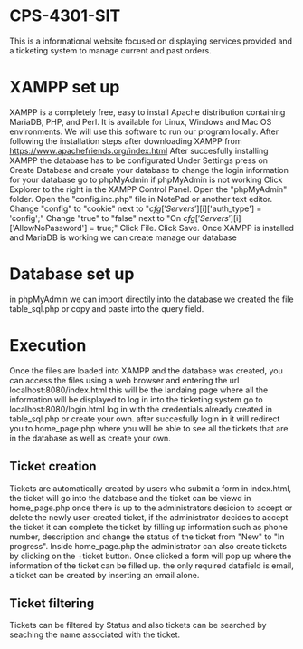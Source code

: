 # CPS-4301-SIT
This is a informational website focused on displaying services provided and a ticketing system to manage current and past orders.

# XAMPP set up 
XAMPP is a completely free, easy to install Apache distribution containing MariaDB, PHP, and Perl. It is available for Linux, Windows and Mac OS environments. We will use this software to run our program locally.
After following the installation steps after downloading XAMPP from https://www.apachefriends.org/index.html 
After succesfully installing XAMPP the database has to be configurated
Under Settings press on Create Database and create your database 
to change the login information for your database go to phpMyAdmin if phpMyAdmin is not working 
Click Explorer to the right in the XAMPP Control Panel.
Open the "phpMyAdmin" folder.
Open the "config.inc.php" file in NotePad or another text editor.
Change "config" to "cookie" next to "$cfg['Servers'][$i]['auth_type'] = 'config';"
Change "true" to "false" next to "On $cfg['Servers'][$i]['AllowNoPassword'] = true;"
Click File.
Click Save.
Once XAMPP is installed and MariaDB is working we can create manage our database

# Database set up
in phpMyAdmin we can import directily into the database we created the file table_sql.php or copy and paste into the query field.

# Execution 
Once the files are loaded into XAMPP and the database was created, you can access the files using a web browser and entering the url localhost:8080/index.html
this will be the landaing page where all the information will be displayed
to log in into the ticketing system go to localhost:8080/login.html
log in with the credentials already created in table_sql.php or create your own. 
after succesfully login in it will redirect you to home_page.php where you will be able to see all the tickets that are in the database as well as create your own.
## Ticket creation
Tickets are automatically created by users who submit a form in index.html, the ticket will go into the database and the ticket can be viewd in home_page.php once there is up to the administrators desicion to accept or delete the newly user-created ticket, if the administrator decides to accept the ticket it can complete the ticket by filling up information such as phone number, description and change the status of the ticket from "New" to "In progress".
Inside home_page.php the administrator can also create tickets by clicking on the +ticket button. Once clicked a form will pop up where the information of the ticket can be filled up. the only required datafield is email, a ticket can be created by inserting an email alone.
## Ticket filtering
Tickets can be filtered by Status and also tickets can be searched by seaching the name associated with the ticket.

